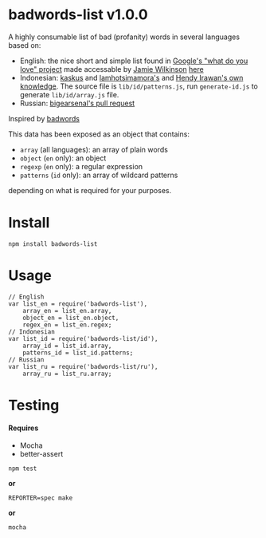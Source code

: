 badwords-list v1.0.0
========

A highly consumable list of bad (profanity) words in several languages based on:

* English: the nice short and simple list found in [Google's "what do you love" project](http://www.wdyl.com/) made accessable by [Jamie Wilkinson](https://gist.github.com/jamiew) [here](https://gist.github.com/jamiew/1112488)
* Indonesian: [kaskus](https://www.kaskus.co.id/thread/54d98d18118b468a558b4567/daftar-kata-kata-kotor-di-indonesia-yang-sering-diucapkan/) and [lamhotsimamora's](https://github.com/lamhotsimamora/Filter-Kata-Kotor) and [Hendy Irawan's own knowledge](https://hendyirawan.com/). The source file is `lib/id/patterns.js`, run `generate-id.js` to generate `lib/id/array.js` file.
* Russian: [bigearsenal's pull request](https://github.com/web-mech/badwords/pull/37)

Inspired by [badwords](https://github.com/MauriceButler/badwords)

This data has been exposed as an object that contains:

 - `array` (all languages): an array of plain words
 - `object` (`en` only): an object
 - `regexp` (`en` only): a regular expression
 - `patterns` (`id` only): an array of wildcard patterns

depending on what is required for your purposes.


Install
=======

    npm install badwords-list

Usage
=====

```
// English
var list_en = require('badwords-list'),
	array_en = list_en.array,
	object_en = list_en.object,
	regex_en = list_en.regex;
// Indonesian
var list_id = require('badwords-list/id'),
	array_id = list_id.array,
	patterns_id = list_id.patterns;
// Russian
var list_ru = require('badwords-list/ru'),
	array_ru = list_ru.array;
```

Testing
=======

#### Requires
- Mocha
- better-assert


```
npm test
```

**or**

```
REPORTER=spec make
```

**or**

```
mocha
```



